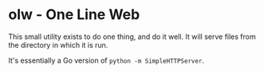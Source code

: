 # olw - One Line Web

This small utility exists to do one thing, and do it well.  It will serve files from the directory in which it is run.

It's essentially a Go version of `python -m SimpleHTTPServer`.
